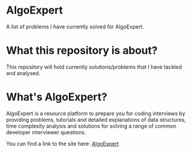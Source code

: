 # AlgoExpert
A list of problems I have currently solved for AlgoExpert.

# What this repository is about?
This repository will hold currently solutions/problems that I have tackled and analysed.

# What's AlgoExpert?
AlgoExpert is a resource platform to prepare you for coding interviews by providing problems, tutorials and detailed explanations of data structures, time complexity analysis and solutions for solving a range of common developer interviewer questions.

You can find a link to the site here: [AlgoExpert](https://www.algoexpert.io/product)
